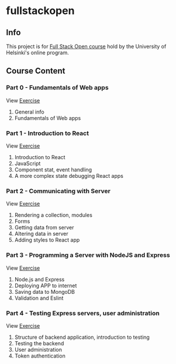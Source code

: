 # fullstackopen

## Info
This project is for [Full Stack Open course](https://fullstackopen.com/en/) hold by the University of Helsinki's online program.

## Course Content

### Part 0 - Fundamentals of Web apps
View [Exercise](./part0/README.md)
1. General info
2. Fundamentals of Web apps

### Part 1 -  Introduction to React
View [Exercise](./part1/README.md)
1. Introduction to React
2. JavaScript
3. Component stat, event handling
4. A more complex state debugging React apps

### Part 2 - Communicating with Server
View [Exercise](./part2/README.md)
1. Rendering a collection, modules
2. Forms
3. Getting data from server
4. Altering data in server
5. Adding styles to React app

### Part 3 - Programming a Server with NodeJS and Express
View [Exercise](./part3/README.md)
1. Node.js and Express
2. Deploying APP to internet
3. Saving data to MongoDB
4. Validation and Eslint

### Part 4 - Testing Express servers, user administration
View [Exercise](./part4/README.md)
1. Structure of backend application, introduction to testing
2. Testing the backend
3. User administration
4. Token authentication
